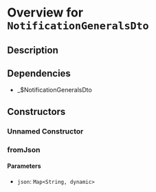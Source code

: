 # Overview for `NotificationGeneralsDto`

## Description



## Dependencies

- _$NotificationGeneralsDto

## Constructors

### Unnamed Constructor


### fromJson


#### Parameters

- `json`: `Map<String, dynamic>`

